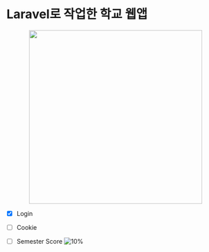 Laravel로 작업한 학교 웹앱
==========================
<p align="center"><a href="https://laravel.com" target="_blank"><img src="https://raw.githubusercontent.com/laravel/art/master/logo-lockup/5%20SVG/2%20CMYK/1%20Full%20Color/laravel-logolockup-cmyk-red.svg" width="400"></a></p>


 - [x] Login
 - [ ] Cookie
 - [ ] Semester Score ![10%](https://progress-bar.dev/20)
 
